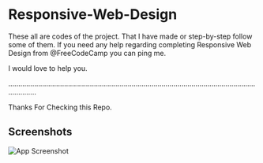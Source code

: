 # Responsive-Web-Design

These all are codes of the project. That I have made or step-by-step follow some of them. If you need any help regarding completing Responsive Web Design from @FreeCodeCamp you can ping me. 

I would love to help you.

..........................................................................................................................................

Thanks For Checking this Repo.

## Screenshots

![App Screenshot](https://cdn.hashnode.com/res/hashnode/image/upload/v1649065262532/KGhmydy-2.png)

